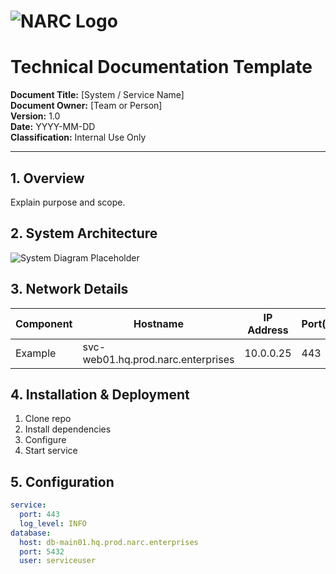 # ![NARC Logo](../images/narc-logo.svg)
# Technical Documentation Template

**Document Title:** [System / Service Name]  
**Document Owner:** [Team or Person]  
**Version:** 1.0  
**Date:** YYYY-MM-DD  
**Classification:** Internal Use Only  

---

## 1. Overview
Explain purpose and scope.

## 2. System Architecture
![System Diagram Placeholder](../images/system-diagram-placeholder.svg)

## 3. Network Details
| Component | Hostname | IP Address | Port(s) | Notes |
|----------|----------|-----------|--------|------|
| Example | svc-web01.hq.prod.narc.enterprises | 10.0.0.25 | 443 | Web Service |

## 4. Installation & Deployment
1. Clone repo
2. Install dependencies
3. Configure
4. Start service

## 5. Configuration
```yaml
service:
  port: 443
  log_level: INFO
database:
  host: db-main01.hq.prod.narc.enterprises
  port: 5432
  user: serviceuser
